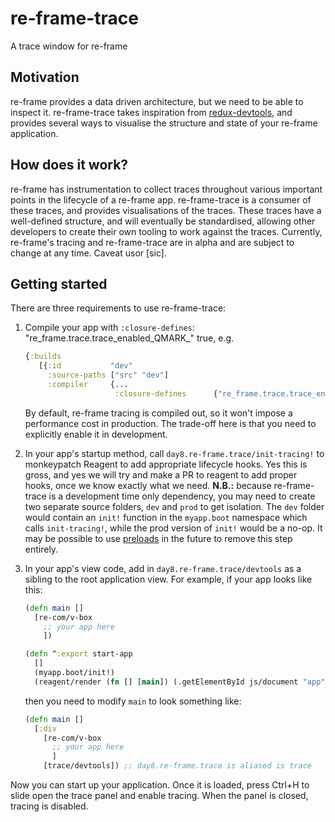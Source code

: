 # re-frame-trace

A trace window for re-frame

## Motivation

re-frame provides a data driven architecture, but we need to be able to inspect it. re-frame-trace takes inspiration from [redux-devtools](https://github.com/gaearon/redux-devtools), and provides several ways to visualise the structure and state of your re-frame application.

## How does it work?

re-frame has instrumentation to collect traces throughout various important points in the lifecycle of a re-frame app. re-frame-trace is a consumer of these traces, and provides visualisations of the traces. These traces have a well-defined structure, and will eventually be standardised, allowing other developers to create their own tooling to work against the traces. Currently, re-frame's tracing and re-frame-trace are in alpha and are subject to change at any time. Caveat usor [sic].

## Getting started

There are three requirements to use re-frame-trace:

1. Compile your app with `:closure-defines`: "re_frame.trace.trace_enabled_QMARK_" true, e.g.

    ```cljs
    {:builds
       [{:id           "dev"
         :source-paths ["src" "dev"]
         :compiler     {...
                        :closure-defines      {"re_frame.trace.trace_enabled_QMARK_" true}}}]}
    ```

    By default, re-frame tracing is compiled out, so it won't impose a performance cost in production. The trade-off here is that you need to explicitly enable it in development.
2. In your app's startup method, call `day8.re-frame.trace/init-tracing!` to monkeypatch Reagent to add appropriate lifecycle hooks. Yes this is gross, and yes we will try and make a PR to reagent to add proper hooks, once we know exactly what we need. **N.B.:** because re-frame-trace is a development time only dependency, you may need to create two separate source folders, `dev` and `prod` to get isolation. The `dev` folder would contain an `init!` function in the `myapp.boot` namespace which calls `init-tracing!`, while the prod version of `init!` would be a no-op. It may be possible to use [preloads](https://github.com/clojure/clojurescript/wiki/Compiler-Options#preloads) in the future to remove this step entirely.
3. In your app's view code, add in `day8.re-frame.trace/devtools` as a sibling to the root application view. For example, if your app looks like this:

   ```cljs
   (defn main []
     [re-com/v-box
       ;; your app here
       ])

   (defn ^:export start-app
     []
     (myapp.boot/init!)
     (reagent/render (fn [] [main]) (.getElementById js/document "app")))
   ```

   then you need to modify `main` to look something like:

   ```cljs
   (defn main []
     [:div
       [re-com/v-box
         ;; your app here
         ]
       [trace/devtools]) ;; day8.re-frame.trace is aliased is trace
   ```

Now you can start up your application. Once it is loaded, press Ctrl+H to slide open the trace panel and enable tracing. When the panel is closed, tracing is disabled.
